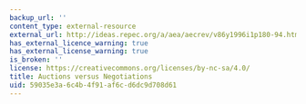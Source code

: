 ```yaml
---
backup_url: ''
content_type: external-resource
external_url: http://ideas.repec.org/a/aea/aecrev/v86y1996i1p180-94.html
has_external_licence_warning: true
has_external_license_warning: true
is_broken: ''
license: https://creativecommons.org/licenses/by-nc-sa/4.0/
title: Auctions versus Negotiations
uid: 59035e3a-6c4b-4f91-af6c-d6dc9d708d61
---
```

